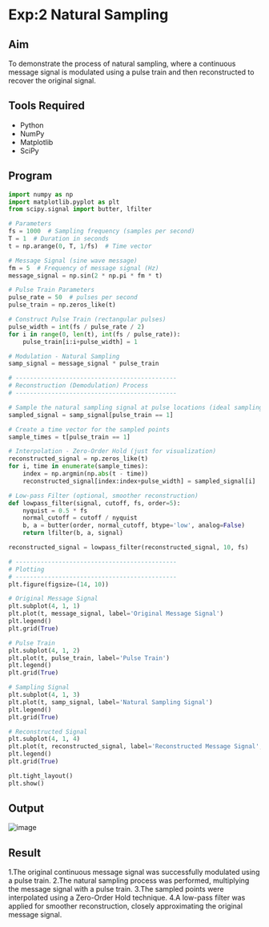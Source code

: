 # Exp:2 Natural Sampling

## Aim
To demonstrate the process of natural sampling, where a continuous message signal is modulated using a pulse train and then reconstructed to recover the original signal.

## Tools Required
- Python
- NumPy
- Matplotlib
- SciPy

## Program
```python
import numpy as np
import matplotlib.pyplot as plt
from scipy.signal import butter, lfilter

# Parameters
fs = 1000  # Sampling frequency (samples per second)
T = 1  # Duration in seconds
t = np.arange(0, T, 1/fs)  # Time vector

# Message Signal (sine wave message)
fm = 5  # Frequency of message signal (Hz)
message_signal = np.sin(2 * np.pi * fm * t)

# Pulse Train Parameters
pulse_rate = 50  # pulses per second
pulse_train = np.zeros_like(t)

# Construct Pulse Train (rectangular pulses)
pulse_width = int(fs / pulse_rate / 2)
for i in range(0, len(t), int(fs / pulse_rate)):
    pulse_train[i:i+pulse_width] = 1

# Modulation - Natural Sampling
samp_signal = message_signal * pulse_train

# ---------------------------------------------
# Reconstruction (Demodulation) Process
# ---------------------------------------------

# Sample the natural sampling signal at pulse locations (ideal sampling)
sampled_signal = samp_signal[pulse_train == 1]

# Create a time vector for the sampled points
sample_times = t[pulse_train == 1]

# Interpolation - Zero-Order Hold (just for visualization)
reconstructed_signal = np.zeros_like(t)
for i, time in enumerate(sample_times):
    index = np.argmin(np.abs(t - time))
    reconstructed_signal[index:index+pulse_width] = sampled_signal[i]

# Low-pass Filter (optional, smoother reconstruction)
def lowpass_filter(signal, cutoff, fs, order=5):
    nyquist = 0.5 * fs
    normal_cutoff = cutoff / nyquist
    b, a = butter(order, normal_cutoff, btype='low', analog=False)
    return lfilter(b, a, signal)

reconstructed_signal = lowpass_filter(reconstructed_signal, 10, fs)

# ---------------------------------------------
# Plotting
# ---------------------------------------------
plt.figure(figsize=(14, 10))

# Original Message Signal
plt.subplot(4, 1, 1)
plt.plot(t, message_signal, label='Original Message Signal')
plt.legend()
plt.grid(True)

# Pulse Train
plt.subplot(4, 1, 2)
plt.plot(t, pulse_train, label='Pulse Train')
plt.legend()
plt.grid(True)

# Sampling Signal
plt.subplot(4, 1, 3)
plt.plot(t, samp_signal, label='Natural Sampling Signal')
plt.legend()
plt.grid(True)

# Reconstructed Signal
plt.subplot(4, 1, 4)
plt.plot(t, reconstructed_signal, label='Reconstructed Message Signal', color='green')
plt.legend()
plt.grid(True)

plt.tight_layout()
plt.show()
```
## Output
![image](https://github.com/user-attachments/assets/20845c87-a183-499b-89a8-55322b6f8ad8)


## Result
1.The original continuous message signal was successfully modulated using a pulse train.
2.The natural sampling process was performed, multiplying the message signal with a pulse train.
3.The sampled points were interpolated using a Zero-Order Hold technique.
4.A low-pass filter was applied for smoother reconstruction, closely approximating the original message signal.

